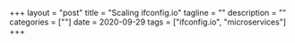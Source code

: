+++
layout = "post"
title = "Scaling ifconfig.io"
tagline = ""
description = ""
categories = [""]
date = 2020-09-29
tags = ["ifconfig.io", "microservices"]
+++
